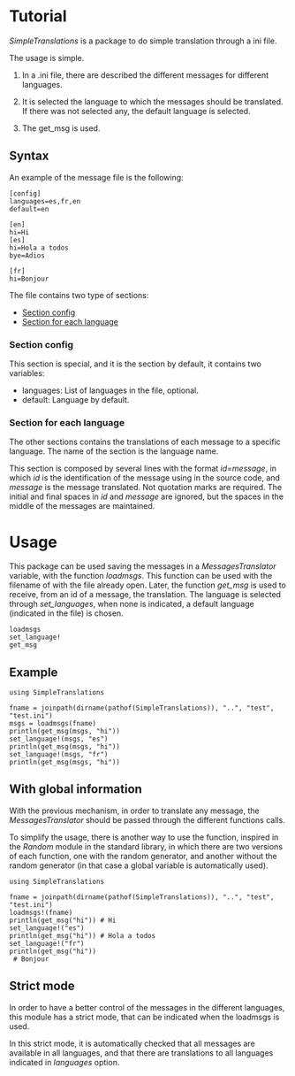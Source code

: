 # Tutorial

*SimpleTranslations* is a package to do simple translation through a ini file.

The usage is simple. 

1. In a .ini file, there are described the different messages for different languages.

2. It is selected the language to which the messages should be translated. If
   there was not selected any, the default language is selected. 
   
3. The get_msg is used.

## Syntax

An example of the message file is the following:

```
[config]
languages=es,fr,en
default=en

[en]
hi=Hi
[es]
hi=Hola a todos
bye=Adios

[fr]
hi=Bonjour
```

The file contains two type of sections:

- [Section config](@ref)
- [Section for each language](@ref)

### Section config

This section is special, and it is the section by default, it contains two
variables:

- languages: List of languages in the file, optional.
- default: Language by default.

### Section for each language

The other sections contains the translations of each message to a specific
language. The name of the section is the language name. 

This section is composed by several lines with the format *id=message*, in which
*id* is the identification of the message using in the source code, and
*message* is the message translated. Not quotation marks are required. The
initial and final spaces in *id* and *message* are ignored, but the spaces in
the middle of the messages are maintained.

# Usage

This package can be used saving the messages in a *MessagesTranslator* variable,
with the function *loadmsgs*. This function can be used with the filename of
with the file already open. Later, the function *get_msg* is used to receive,
from an id of a message, the translation. The language is selected through
*set_languages*, when none is indicated, a default language (indicated in
the file) is chosen.

```@docs
loadmsgs
set_language!
get_msg
```

## Example

```@example
using SimpleTranslations

fname = joinpath(dirname(pathof(SimpleTranslations)), "..", "test", "test.ini")
msgs = loadmsgs(fname)
println(get_msg(msgs, "hi"))
set_language!(msgs, "es")
println(get_msg(msgs, "hi"))
set_language!(msgs, "fr")
println(get_msg(msgs, "hi"))
```

## With global information

With the previous mechanism, in order to translate any message, the
*MessagesTranslator* should be passed through the different functions calls. 

To simplify the usage, there is another way to use the function, inspired in the 
*Random* module in the standard library, in which there are two versions of each
function, one with the random generator, and another without the random
generator (in that case a global variable is automatically used).

```@example
using SimpleTranslations

fname = joinpath(dirname(pathof(SimpleTranslations)), "..", "test", "test.ini")
loadmsgs!(fname)
println(get_msg("hi")) # Hi
set_language!("es")
println(get_msg("hi")) # Hola a todos
set_language!("fr")
println(get_msg("hi"))
 # Bonjour
```
## Strict mode

In order to have a better control of the messages in the different languages,
this module has a strict mode, that can be indicated when the loadmsgs is used. 

In this strict mode, it is automatically checked that all messages are available
in all languages, and that there are translations to all languages indicated in
*languages* option.
